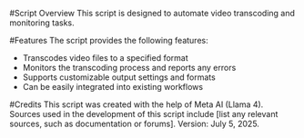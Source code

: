 #Script Overview
This script is designed to automate video transcoding and monitoring tasks.

#Features
The script provides the following features:

- Transcodes video files to a specified format
- Monitors the transcoding process and reports any errors
- Supports customizable output settings and formats
- Can be easily integrated into existing workflows

#Credits
This script was created with the help of Meta AI (Llama 4). Sources used in the development of this script include [list any relevant sources, such as documentation or forums]. Version: July 5, 2025.
